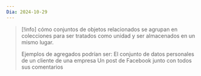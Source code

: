 ```yaml
---
Dia: 2024-10-29
---
```

>[!info] cómo conjuntos de objetos relacionados se agrupan en colecciones para ser tratados como unidad y ser almacenados en un mismo lugar. 
>
>
>Ejemplos de agregados podrían ser: El conjunto de datos personales de un cliente de una empresa Un post de Facebook junto con todos sus comentarios

